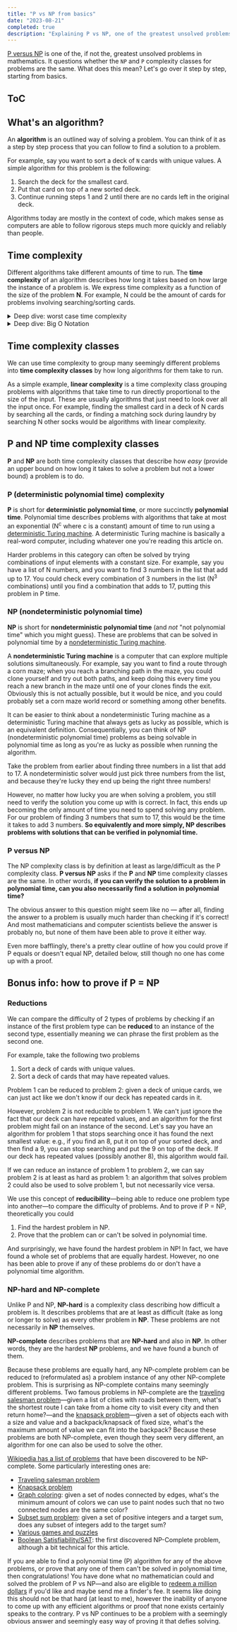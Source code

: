 ```yaml
---
title: "P vs NP from basics"
date: "2023-08-21"
completed: true
description: "Explaining P vs NP, one of the greatest unsolved problems in math, from absolute basics."
---
```


[P versus NP](https://en.wikipedia.org/wiki/P_versus_NP_problem) is one of the, if not the, greatest unsolved problems in mathematics. It questions whether the `NP` and `P` complexity classes for problems are the same. What does this mean? Let's go over it step by step, starting from basics.

## ToC

## What's an algorithm?

An **algorithm** is an outlined way of solving a problem. You can think of it as a step by step process that you can follow to find a solution to a problem.

For example, say you want to sort a deck of `N` cards with unique values. A simple algorithm for this problem is the following:

1. Search the deck for the smallest card.
2. Put that card on top of a new sorted deck.
3. Continue running steps 1 and 2 until there are no cards left in the original deck.

Algorithms today are mostly in the context of code, which makes sense as computers are able to follow rigorous steps much more quickly and reliably than people.

## Time complexity

Different algorithms take different amounts of time to run. The **time complexity** of an algorithm describes how long it takes based on how large the instance of a problem is. We express time complexity as a function of the size of the problem **N**. For example, N could be the amount of cards for problems involving searching/sorting cards.

<details>
<summary>Deep dive: worst case time complexity</summary>

Computer scientists are often particularly interested in the **worst case time complexity** of an algorithm — that is, how long it takes to run it based on the worst/unluckiest possible input.

For example, given the problem again to sort a deck of cards, say each time we search the deck for the smallest card we stop searching if we find a card with value exactly 1 greater than the card at the top of our sorted deck. For example, if the top card our sorted deck is a `2`, and we find a `3` in the original deck, we know this is the next card and can stop searching.

A particularly difficult input to this problem, and the one we'd use to determine the worst case time complexity, is a deck of cards that is in reverse order; each time we search the deck, we have to go through the entire deck to find the next smallest card!

</details>

<details>
<summary>Deep dive: Big O Notation</summary>

The time complexity of an algorithm is usually expressed in [Big-O notation](https://www.khanacademy.org/computing/computer-science/algorithms/asymptotic-notation/a/big-o-notation). This is shown as O(f(N)). Our algorithm to sort cards would be O(N<sup>2</sup>): we have to search a deck of N cards to get the smallest card N times. As another example, finding the smallest card in a deck would be O(N): look at every card and keep track of the smallest.

For sorting, in actuality the size of the deck decreases each time we search it, meaning on average we're only searching a deck of N/2 cards. However, big O notation doesn't care about coefficients like 1/2, and we basically round N/2 up to N in the expression of the complexity.

</details>

## Time complexity classes

We can use time complexity to group many seemingly different problems into **time complexity classes** by how long algorithms for them take to run.

As a simple example, **linear complexity** is a time complexity class grouping problems with algorithms that take time to run directly proportional to the size of the input. These are usually algorithms that just need to look over all the input once. For example, finding the smallest card in a deck of N cards by searching all the cards, or finding a matching sock during laundry by searching N other socks would be algorithms with linear complexity.

## P and NP time complexity classes

**P** and **NP** are both time complexity classes that describe how _easy_ (provide an upper bound on how long it takes to solve a problem but not a lower bound) a problem is to do.

### P (deterministic polynomial time) complexity

**P** is short for **deterministic polynomial time**\, or more succinctly **polynomial time**. Polynomial time describes problems with algorithms that take at most an exponential (N<sup>c</sup> where c is a constant) amount of time to run using a [deterministic Turing machine](https://en.wikipedia.org/wiki/Turing_machine). A deterministic Turing machine is basically a real-word computer, including whatever one you're reading this article on.

Harder problems in this category can often be solved by trying combinations of input elements with a constant size. For example, say you have a list of N numbers, and you want to find 3 numbers in the list that add up to 17. You could check every combination of 3 numbers in the list (N<sup>3</sup> combinations) until you find a combination that adds to 17, putting this problem in P time.

### NP (nondeterministic polynomial time)

**NP** is short for **nondeterministic polynomial time** (and _not_ "not polynomial time" which you might guess). These are problems that can be solved in polynomial time by a [nondeterministic Turing machine](https://en.wikipedia.org/wiki/Nondeterministic_Turing_machine).

A **nondeterministic Turing machine** is a computer that can explore multiple solutions simultaneously. For example, say you want to find a route through a corn maze; when you reach a branching path in the maze, you could clone yourself and try out both paths, and keep doing this every time you reach a new branch in the maze until one of your clones finds the exit. Obviously this is not actually possible, but it would be nice, and you could probably set a corn maze world record or something among other benefits.

It can be easier to think about a nondeterministic Turing machine as a deterministic Turing machine that always gets as lucky as possible, which is an equivalent definition. Consequentially, you can think of NP (nondeterministic polynomial time) problems as being solvable in polynomial time as long as you're as lucky as possible when running the algorithm.

Take the problem from earlier about finding three numbers in a list that add to 17. A nondeterministic solver would just pick three numbers from the list, and because they're lucky they end up being the right three numbers!

However, no matter how lucky you are when solving a problem, you still need to verify the solution you come up with is correct. In fact, this ends up becoming the only amount of time you need to spend solving any problem. For our problem of finding 3 numbers that sum to 17, this would be the time it takes to add 3 numbers. **So equivalently and more simply, NP describes problems with solutions that can be verified in polynomial time.**

### P versus NP

The NP complexity class is by definition at least as large/difficult as the P complexity class. **P versus NP** asks if the **P** and **NP** time complexity classes are the same. In other words, **if you can verify the solution to a problem in polynomial time, can you also necessarily find a solution in polynomial time?**

The obvious answer to this question might seem like no — after all, finding the answer to a problem is usually much harder than checking if it's correct! And most mathematicians and computer scientists believe the answer is probably no, but none of them have been able to prove it either way.

Even more bafflingly, there's a pretty clear outline of how you could prove if P equals or doesn't equal NP, detailed below, still though no one has come up with a proof.

## Bonus info: how to prove if P = NP

### Reductions

We can compare the difficulty of 2 types of problems by checking if an instance of the first problem type can be **reduced** to an instance of the second type, essentially meaning we can phrase the first problem as the second one.

For example, take the following two problems

1. Sort a deck of cards with unique values.
2. Sort a deck of cards that may have repeated values.

Problem 1 can be reduced to problem 2: given a deck of unique cards, we can just act like we don't know if our deck has repeated cards in it.

However, problem 2 is not reducible to problem 1. We can't just ignore the fact that our deck can have repeated values, and an algorithm for the first problem might fail on an instance of the second. Let's say you have an algorithm for problem 1 that stops searching once it has found the next smallest value: e.g., if you find an 8, put it on top of your sorted deck, and then find a 9, you can stop searching and put the 9 on top of the deck. If our deck has repeated values (possibly another 8), this algorithm would fail.

If we can reduce an instance of problem 1 to problem 2, we can say problem 2 is at least as hard as problem 1: an algorithm that solves problem 2 could also be used to solve problem 1, but not necessarily vice versa.

We use this concept of **reducibility**—being able to reduce one problem type into another—to compare the difficulty of problems. And to prove if P = NP, theoretically you could

1. Find the hardest problem in NP.
2. Prove that the problem can or can't be solved in polynomial time.

And surprisingly, we have found the hardest problem in NP! In fact, we have found a whole set of problems that are equally hardest. However, no one has been able to prove if any of these problems do or don't have a polynomial time algorithm.

### NP-hard and NP-complete

Unlike P and NP, **NP-hard** is a complexity class describing how difficult a problem is. It describes problems that are at least as difficult (take as long or longer to solve) as every other problem in **NP**. These problems are not necessarily in **NP** themselves.

**NP-complete** describes problems that are **NP-hard** and also in **NP**. In other words, they are the hardest **NP** problems, and we have found a bunch of them.

Because these problems are equally hard, any NP-complete problem can be reduced to (reformulated as) a problem instance of any other NP-complete problem. This is surprising as NP-complete contains many seemingly different problems. Two famous problems in NP-complete are the [traveling salesman problem](https://en.wikipedia.org/wiki/Travelling_salesman_problem)—given a list of cities with roads between them, what's the shortest route I can take from a home city to visit every city and then return home?—and the [knapsack problem](https://en.wikipedia.org/wiki/Knapsack_problem)—given a set of objects each with a size and value and a backpack/knapsack of fixed size, what's the maximum amount of value we can fit into the backpack? Because these problems are both NP-complete, even though they seem very different, an algorithm for one can also be used to solve the other.

[Wikipedia has a list of problems](https://en.wikipedia.org/wiki/List_of_NP-complete_problems) that have been discovered to be NP-complete. Some particularly interesting ones are:

- [Traveling salesman problem](https://en.wikipedia.org/wiki/Travelling_salesman_problem)
- [Knapsack problem](https://en.wikipedia.org/wiki/Knapsack_problem)
- [Graph coloring](https://en.wikipedia.org/wiki/Graph_coloring#Vertex_coloring): given a set of nodes connected by edges, what's the minimum amount of colors we can use to paint nodes such that no two connected nodes are the same color?
- [Subset sum problem](https://en.wikipedia.org/wiki/Subset_sum_problem): given a set of positive integers and a target sum, does any subset of integers add to the target sum?
- [Various games and puzzles](https://en.wikipedia.org/wiki/List_of_NP-complete_problems#Games_and_puzzles)
- [Boolean Satisfiability/SAT](https://en.wikipedia.org/wiki/Boolean_satisfiability_problem): the first discovered NP-Complete problem, although a bit technical for this article.

If you are able to find a polynomial time (P) algorithm for any of the above problems, or prove that any one of them can't be solved in polynomial time, then congratulations! You have done what no mathematician could and solved the problem of P vs NP—and also are eligible to [redeem a million dollars](https://www.claymath.org/millennium-problems/) if you'd like and maybe send me a finder's fee. It seems like doing this should not be that hard (at least to me), however the inability of anyone to come up with any efficient algorithms or proof that none exists certainly speaks to the contrary. P vs NP continues to be a problem with a seemingly obvious answer and seemingly easy way of proving it that defies solving.
